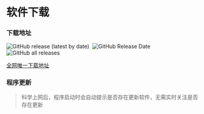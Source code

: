 # 软件下载

### 下载地址


<p align="left">
    <a href="https://github.com/xisuo67/Unbelievable-Box/releases/latest" style="text-decoration:none;margin-right: 4px;">
       <img alt="GitHub release (latest by date)" src="https://img.shields.io/github/v/release/xisuo67/Unbelievable-Box">
    </a>
    <a href="https://github.com/xisuo67/Unbelievable-Box/releases/latest" style="text-decoration:none;margin-right: 4px;">
       <img alt="GitHub Release Date" src="https://img.shields.io/github/release-date/xisuo67/Unbelievable-Box">
    </a>
    <a href="https://github.com/xisuo67/Unbelievable-Box/releases" style="text-decoration:none;margin-right: 4px;">
       <img alt="GitHub all releases" src="https://img.shields.io/github/downloads/xisuo67/Unbelievable-Box/total">
    </a>
</p>

[全网唯一下载地址](https://github.com/xisuo67/Unbelievable-Box/releases)

<!-- > 若以上下载地址无法打开，请尝试国内下载地址

[国内下载地址](http://yfloves.cn:8000/updates/XHS.Spider.zip) -->

### 程序更新

> 科学上网后，程序启动时会自动提示是否存在更新软件，无需实时关注是否存在更新

